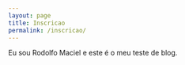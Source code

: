 ```yaml
---
layout: page
title: Inscricao
permalink: /inscricao/
---
```


Eu sou Rodolfo Maciel e este é o meu teste de blog.
